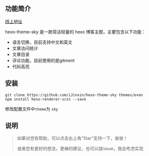 ## 功能简介
[线上地址](https://ijinxin.github.io/)

hexo-theme-sky 是一款简洁轻量的 hexo 博客主题，主要包含以下功能：
- 语言切换，目前支持中文和英文
- 文章访问统计
- 文章目录
- 评论功能，目前使用的是gitment
- 代码高亮

## 安装
```
git clone https://github.com/iJinxin/hexo-theme-sky themes/even
npm install hexo-renderer-scss --save
```
修改配置文件中``` theme ```为 ```sky```

## 说明
<blockquote>
如果对您有帮助，可以点击右上角“Star”支持一下，谢谢！

或者您有更好的想法，更棒的建议，也可以提issue，我会考虑实现
<blockquote>

